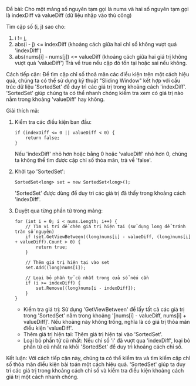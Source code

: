 Đề bài:
Cho một mảng số nguyên tạm gọi là nums và hai số nguyên tạm gọi là indexDiff và valueDiff (dữ liệu nhập vào thủ công)

Tìm cặp số (i, j) sao cho:

1. i != j,
2. abs(i - j) <= indexDiff (khoảng cách giữa hai chỉ số không vượt quá 'indexDiff')
3. abs(nums[i] - nums[j]) <= valueDiff (khoảng cách giữa hai giá trị không vượt quá 'valueDiff')
Trả về true nếu cặp đó tồn tại hoặc sai nếu không.

Cách tiếp cận:
Để tìm cặp chỉ số thoả mãn các điều kiện trên một cách hiệu quả, chúng ta có thể sử dụng kỹ thuật "Sliding Window" kết hợp với cấu trúc dữ liệu 'SortedSet' để duy trì các giá trị trong khoảng cách 'indexDiff'. 'SortedSet' giúp chúng ta có thể nhanh chóng kiểm tra xem có giá trị nào nằm trong khoảng 'valueDiff' hay không.

Giải thích mã:
1. Kiểm tra các điều kiện ban đầu: 
   
       if (indexDiff <= 0 || valueDiff < 0) {
           return false;
       }
    
    Nếu 'indexDiff' nhỏ hơn hoặc bằng 0 hoặc 'valueDiff' nhỏ hơn 0, chúng ta không thể tìm được cặp chỉ số thỏa mãn, trả về 'false'.

2. Khởi tạo 'SortedSet':
    
       SortedSet<long> set = new SortedSet<long>();
     
    'SortedSet' được dùng để duy trì các giá trị đã thấy trong khoảng cách 'indexDiff'.

3. Duyệt qua từng phần tử trong mảng:
    
       for (int i = 0; i < nums.Length; i++) {
           // Tìm vị trí để chèn giá trị hiện tại (sử dụng long để tránh tràn số nguyên)
           if (set.GetViewBetween((long)nums[i] - valueDiff, (long)nums[i] + valueDiff).Count > 0) {
               return true;
           }
   
           // Thêm giá trị hiện tại vào set
           set.Add((long)nums[i]);
   
           // Loại bỏ phần tử cũ nhất trong cửa sổ nếu cần
           if (i >= indexDiff) {
               set.Remove((long)nums[i - indexDiff]);
           }
       }
    
    - Kiểm tra giá trị: Sử dụng 'GetViewBetween' để lấy tất cả các giá trị trong 'SortedSet' nằm trong khoảng '[nums[i] - valueDiff, nums[i] + valueDiff]'. Nếu khoảng này không trống, nghĩa là có giá trị thỏa mãn điều kiện 'valueDiff'.
    - Thêm giá trị hiện tại: Thêm giá trị hiện tại vào 'SortedSet'.
    - Loại bỏ phần tử cũ nhất: Nếu chỉ số 'i' đã vượt qua 'indexDiff', loại bỏ phần tử cũ nhất ra khỏi 'SortedSet' để duy trì khoảng cách chỉ số.

Kết luận:
Với cách tiếp cận này, chúng ta có thể kiểm tra và tìm kiếm cặp chỉ số thỏa mãn điều kiện bài toán một cách hiệu quả. 'SortedSet' giúp ta duy trì các giá trị trong khoảng cách chỉ số và kiểm tra điều kiện khoảng cách giá trị một cách nhanh chóng.
